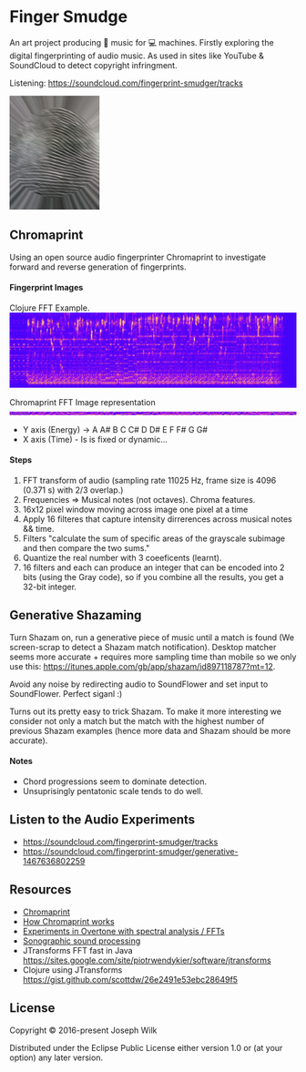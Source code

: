 # Finger Smudge

An art project producing :musical_score: music for :computer: machines. 
Firstly exploring the digital fingerprinting of audio music. As used in sites like YouTube & SoundCloud to detect copyright infringment.

Listening: https://soundcloud.com/fingerprint-smudger/tracks

![Finger smudged](https://raw.githubusercontent.com/josephwilk/finger-smudge/master/resources/finger-smudge.png)

## Chromaprint

Using an open source audio fingerprinter Chromaprint to investigate forward and reverse generation of fingerprints. 

#### Fingerprint Images

Clojure FFT Example.
![Example spectro](https://raw.githubusercontent.com/josephwilk/finger-smudge/master/resources/spectro2.png)

Chromaprint FFT Image representation
![Chroma FFT Internal Image](https://raw.githubusercontent.com/josephwilk/finger-smudge/master/resources/chroma_fft_image.png)

* Y axis (Energy) -> A A# B C C# D D# E F F# G G#
* X axis (Time) - Is is fixed or dynamic...

#### Steps

1. FFT transform of audio (sampling rate 11025 Hz, frame size is 4096 (0.371 s) with 2/3 overlap.)
2. Frequencies => Musical notes (not octaves). Chroma features.
3. 16x12 pixel window moving across image one pixel at a time
4. Apply 16 filteres that capture intensity dirrerences across musical notes && time.
5. Filters "calculate the sum of specific areas of the grayscale subimage and then compare the two sums."
6. Quantize the real number with 3 coeeficents (learnt).
7. 16 filters and each can produce an integer that can be encoded into 2 bits (using the Gray code), so if you combine all the results, you get a 32-bit integer.

## Generative Shazaming 

Turn Shazam on, run a generative piece of music until a match is found (We screen-scrap to detect a Shazam match notification). Desktop matcher seems more accurate + requires more sampling time than mobile so we only use this: https://itunes.apple.com/gb/app/shazam/id897118787?mt=12. 

Avoid any noise by redirecting audio to SoundFlower and set input to SoundFlower. Perfect siganl :)

Turns out its pretty easy to trick Shazam. To make it more interesting we consider not only a match but the match with the highest number of previous Shazam examples (hence more data and Shazam should be more accurate).

#### Notes

* Chord progressions seem to dominate detection.
* Unsuprisingly pentatonic scale tends to do well.

## Listen to the Audio Experiments

* https://soundcloud.com/fingerprint-smudger/tracks
* https://soundcloud.com/fingerprint-smudger/generative-1467636802259

## Resources

* [Chromaprint](https://bitbucket.org/acoustid/chromaprint)
* [How Chromaprint works](https://oxygene.sk/2011/01/how-does-chromaprint-work/)
* [Experiments in Overtone with spectral analysis / FFTs](https://github.com/mikera/spectral)
* [Sonographic sound processing](http://designingsound.org/2013/04/sonographic-sound-processing/)
* JTransforms FFT fast in Java https://sites.google.com/site/piotrwendykier/software/jtransforms
* Clojure using JTransforms https://gist.github.com/scottdw/26e2491e53ebc28649f5

## License

Copyright © 2016-present Joseph Wilk

Distributed under the Eclipse Public License either version 1.0 or (at
your option) any later version.
